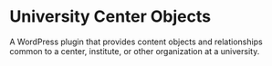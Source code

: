 # University Center Objects

A WordPress plugin that provides content objects and relationships common to a center, institute, or other organization at a university.